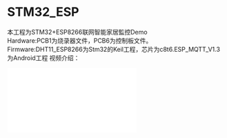 # STM32_ESP
本工程为STM32+ESP8266联网智能家居監控Demo  
Hardware:PCB1为烧录器文件，PCB6为控制板文件。  
Firmware:DHT11_ESP8266为Stm32的Keil工程，芯片为c8t6.ESP_MQTT_V1.3为Android工程
视频介绍：
<iframe src="//player.bilibili.com/player.html?aid=953195535&bvid=BV1fs4y1g7KP&cid=1114901818&page=1" scrolling="no" border="0" frameborder="no" framespacing="0" allowfullscreen="true"> </iframe>
